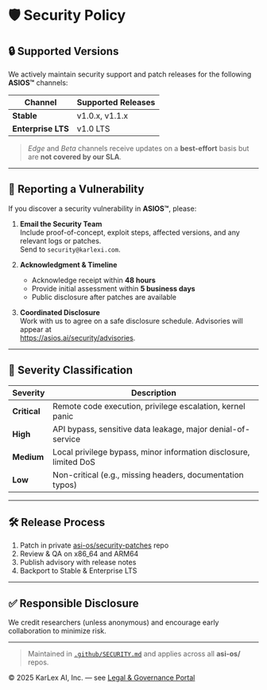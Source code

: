 

# 🛡️ Security Policy

## 🔒 Supported Versions

We actively maintain security support and patch releases for the following **ASIOS™** channels:

| Channel             | Supported Releases  |
|---------------------|---------------------|
| **Stable**          | v1.0.x, v1.1.x      |
| **Enterprise LTS**  | v1.0 LTS            |

> *Edge* and *Beta* channels receive updates on a **best-effort** basis but are **not covered by our SLA**.

---

## 📣 Reporting a Vulnerability

If you discover a security vulnerability in **ASIOS™**, please:

1. **Email the Security Team**  
   Include proof-of-concept, exploit steps, affected versions, and any relevant logs or patches.  
   Send to `security@karlexi.com`.

2. **Acknowledgment & Timeline**  
   - Acknowledge receipt within **48 hours**  
   - Provide initial assessment within **5 business days**  
   - Public disclosure after patches are available

3. **Coordinated Disclosure**  
   Work with us to agree on a safe disclosure schedule. Advisories will appear at  
   <https://asios.ai/security/advisories>.

---

## 🎯 Severity Classification

| Severity     | Description                                                          |
|--------------|----------------------------------------------------------------------|
| **Critical** | Remote code execution, privilege escalation, kernel panic            |
| **High**     | API bypass, sensitive data leakage, major denial-of-service          |
| **Medium**   | Local privilege bypass, minor information disclosure, limited DoS    |
| **Low**      | Non-critical (e.g., missing headers, documentation typos)            |

---

## 🛠️ Release Process

1. Patch in private [asi-os/security-patches](https://github.com/asi-os/security-patches) repo  
2. Review & QA on x86_64 and ARM64  
3. Publish advisory with release notes  
4. Backport to Stable & Enterprise LTS

---

## ✅ Responsible Disclosure

We credit researchers (unless anonymous) and encourage early collaboration to minimize risk.

---

> Maintained in [`.github/SECURITY.md`](https://github.com/asi-os/.github/blob/main/SECURITY.md) and applies across all **asi-os/** repos.

© 2025 KarLex AI, Inc. — see [Legal & Governance Portal](https://asios.ai/legal)

